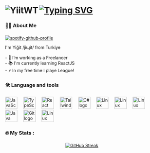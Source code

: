 # [![Typing SVG](https://readme-typing-svg.demolab.com?font=Orbitron&size=100&duration=3000&pause=1000&color=70A5FD&center=true&vCenter=true&width=1920&height=300&lines=Hi+%40everyone%2C+my+name+is+Yigit;I'm+16+years+old;I'm+living+in+Turkiye)](https://git.io/typing-svg) <img align="left" src="https://komarev.com/ghpvc/?username=YiitWT&label=Profile%20views&color=0e75b6&style=flat" alt="YiitWT" class="margin-right:10px"/>




###


###

<h3 align="left">👩‍💻  About Me</h3>

###
[![spotify-github-profile](https://spotify-github-profile.kittinanx.com/api/view?uid=317fxtfhyk27mnhzgyd6rcjvvvuu&cover_image=true&theme=default&show_offline=true&background_color=121212&interchange=false&bar_color=53b14f&bar_color_cover=true)](https://spotify-github-profile.kittinanx.com/api/view?uid=317fxtfhyk27mnhzgyd6rcjvvvuu&redirect=true)
<p align="left">I'm Yiğit /jiɰit/ from Turkiye<br><br>- 🔭 I’m working as a Freelancer<br>- 📚 I'm currently learning ReactJS<br>- ⚡ In my free time I playe League!</p>

###

<h3 align="left">🛠 Language and tools</h3>

###

<div align="left">
  <img src="https://cdn.jsdelivr.net/gh/devicons/devicon/icons/javascript/javascript-original.svg" height="40" alt="JavaScript logo" />
  <img width="12" />
  <img src="https://cdn.jsdelivr.net/gh/devicons/devicon/icons/typescript/typescript-original.svg" height="40" alt="TypeScript logo" />
  <img width="12" />
  <img src="https://cdn.jsdelivr.net/gh/devicons/devicon/icons/react/react-original-wordmark.svg" height="40" alt="React logo" />
  <img width="12" />
  <img src="https://raw.githubusercontent.com/devicons/devicon/refs/tags/v2.16.0/icons/tailwindcss/tailwindcss-original.svg" height="40" alt="TailwindCSS logo" />
  <img width="12" />
  <img src="https://cdn.jsdelivr.net/gh/devicons/devicon/icons/csharp/csharp-original.svg" height="40" alt="C# logo" />
  <img width="12" />
  <img src="https://raw.githubusercontent.com/devicons/devicon/refs/tags/v2.16.0/icons/firebase/firebase-original.svg" height="40" alt="Linux logo" />
  <img width="12" />
  <img src="https://raw.githubusercontent.com/devicons/devicon/refs/tags/v2.16.0/icons/mongodb/mongodb-original.svg" height="40" alt="Linux logo" />
  <img width="12" />
  <img src="https://raw.githubusercontent.com/devicons/devicon/refs/tags/v2.16.0/icons/express/express-original.svg" height="40" alt="Linux logo" />
  <img width="12" />
  <img src="https://cdn.jsdelivr.net/gh/devicons/devicon/icons/java/java-original-wordmark.svg" height="40" alt="Java logo" />
  <img width="12" />
  <img src="https://cdn.jsdelivr.net/gh/devicons/devicon/icons/git/git-original.svg" height="40" alt="Git logo" />
  <img width="12" />
  <img src="https://cdn.jsdelivr.net/gh/devicons/devicon/icons/linux/linux-original.svg" height="40" alt="Linux logo" />
</div>


###

<h3 align="left">🔥   My Stats :</h3>

###

<div align="center">
 <a href="https://git.io/streak-stats"><img src="https://streak-stats.demolab.com?user=YiitWT&theme=tokyonight-duo&border_radius=6&mode=weekly" alt="GitHub Streak" /></a>
</div>

###
